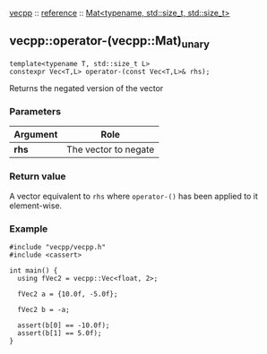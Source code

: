 [vecpp](../../) :: [reference](../) :: [Mat<typename, std::size_t, std::size_t\>](./)
## vecpp::operator-(vecpp::Mat)<sub>unary</sub>


```
template<typename T, std::size_t L>
constexpr Vec<T,L> operator-(const Vec<T,L>& rhs);
```

Returns the negated version of the vector

### Parameters

Argument | Role
---------|---------------------------------
**rhs**  | The vector to negate


### Return value
A vector equivalent to `rhs` where `operator-()` has been applied to it 
element-wise.

### Example

```
#include "vecpp/vecpp.h"
#include <cassert>

int main() {
  using fVec2 = vecpp::Vec<float, 2>;

  fVec2 a = {10.0f, -5.0f};

  fVec2 b = -a;

  assert(b[0] == -10.0f);
  assert(b[1] == 5.0f);
}
```